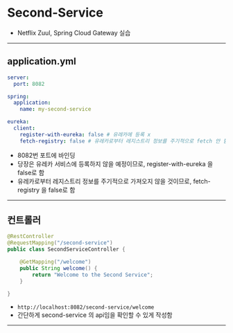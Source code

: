 # Second-Service
- Netflix Zuul, Spring Cloud Gateway 실습

---

## application.yml
```yaml
server:
  port: 8082

spring:
  application:
    name: my-second-service

eureka:
  client:
    register-with-eureka: false # 유레카에 등록 x
    fetch-registry: false # 유레카로부터 레지스트리 정보를 주기적으로 fetch 안 함
```
- 8082번 포트에 바인딩
- 당장은 유레카 서비스에 등록하지 않을 예정이므로, register-with-eureka 을 false로 함
- 유레카로부터 레지스트리 정보를 주기적으로 가져오지 않을 것이므로, fetch-registry 을 false로 함

---

## 컨트롤러
```java
@RestController
@RequestMapping("/second-service")
public class SecondServiceController {

    @GetMapping("/welcome")
    public String welcome() {
        return "Welcome to the Second Service";
    }

}
```
- `http://localhost:8082/second-service/welcome`
- 간단하게 second-service 의 api임을 확인할 수 있게 작성함

---
